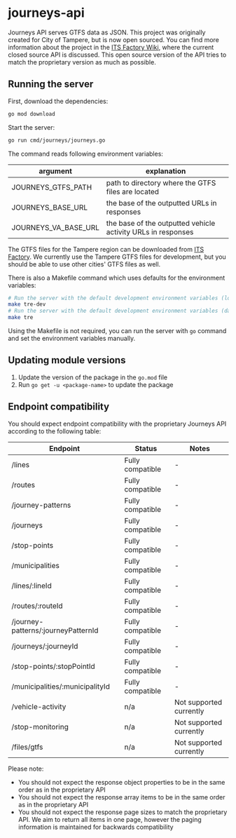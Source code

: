 # journeys-api

Journeys API serves GTFS data as JSON. This project was originally created for City of Tampere, but is now open sourced.
You can find more information about the project in the [ITS Factory Wiki](https://wiki.itsfactory.fi/index.php/Journeys_API), where the current closed source API is discussed. This open source version of the API tries to match the proprietary version as much as possible.

## Running the server
First, download the dependencies:
```bash
go mod download
```
Start the server:
```bash
go run cmd/journeys/journeys.go
```

The command reads following environment variables:

| argument             | explanation                                                  |
|----------------------|--------------------------------------------------------------|
| JOURNEYS_GTFS_PATH   | path to directory where the GTFS files are located           |
| JOURNEYS_BASE_URL    | the base of the outputted URLs in responses                  |
| JOURNEYS_VA_BASE_URL | the base of the outputted vehicle activity URLs in responses |

The GTFS files for the Tampere region can be downloaded from [ITS Factory](https://data.itsfactory.fi/journeys/files/gtfs/). We currently use the Tampere GTFS files for development, but you should be able to use other cities' GTFS files as well. 

There is also a Makefile command which uses defaults for the environment variables:
```bash
# Run the server with the default development environment variables (localhost for internal URL links)
make tre-dev
# Run the server with the default development environment variables (data.itsfactory.fi for internal URL links)
make tre
```
Using the Makefile is not required, you can run the server with `go` command and set the environment variables manually.

## Updating module versions
1. Update the version of the package in the `go.mod` file
2. Run `go get -u <package-name>` to update the package

## Endpoint compatibility
You should expect endpoint compatibility with the proprietary Journeys API according to the following table:

| Endpoint                            | Status             | Notes                   |
|-------------------------------------|--------------------|-------------------------|
| /lines                              | Fully compatible   | -                       |
| /routes                             | Fully compatible   | -                       |
| /journey-patterns                   | Fully compatible   | -                       |
| /journeys                           | Fully compatible   | -                       |
| /stop-points                        | Fully compatible   | -                       |
| /municipalities                     | Fully compatible   | -                       |
| /lines/:lineId                      | Fully compatible   | -                       |
| /routes/:routeId                    | Fully compatible   | -                       |
| /journey-patterns/:journeyPatternId | Fully compatible   | -                       |
| /journeys/:journeyId                | Fully compatible   | -                       |
| /stop-points/:stopPointId           | Fully compatible   | -                       |
| /municipalities/:municipalityId     | Fully compatible   | -                       |
| /vehicle-activity                   | n/a                | Not supported currently |
| /stop-monitoring                    | n/a                | Not supported currently |
| /files/gtfs                         | n/a                | Not supported currently |

Please note:
* You should not expect the response object properties to be in the same order as in the proprietary API
* You should not expect the response array items to be in the same order as in the proprietary API
* You should not expect the response page sizes to match the proprietary API. We aim to return all items in one page, however the paging information is maintained for backwards compatibility